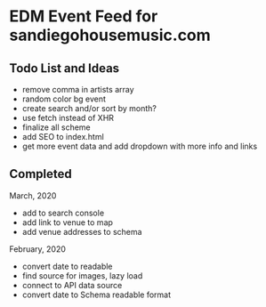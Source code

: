 # EDM Event Feed for sandiegohousemusic.com

## Todo List and Ideas

- remove comma in artists array
- random color bg event
- create search and/or sort by month?
- use fetch instead of XHR
- finalize all scheme
- add SEO to index.html
- get more event data and add dropdown with more info and links

## Completed

March, 2020

- add to search console
- add link to venue to map 
- add venue addresses to schema

February, 2020

- convert date to readable 
- find source for images, lazy load 	
- connect to API data source
- convert date to Schema readable format
